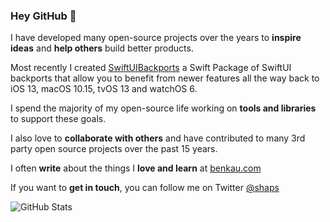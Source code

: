### Hey GitHub 👋

I have developed many open-source projects over the years to __inspire ideas__ and __help others__ build better products.

Most recently I created [SwiftUIBackports](https://github.com/shaps80/SwiftUIBackports) a Swift Package of SwiftUI backports that allow you to benefit from newer features all the way back to iOS 13, macOS 10.15, tvOS 13 and watchOS 6.

I spend the majority of my open-source life working on __tools and libraries__ to support these goals.

I also love to __collaborate with others__ and have contributed to many 3rd party open source projects over the past 15 years.

I often __write__ about the things I __love and learn__ at [benkau.com](https://benkau.com)

If you want to __get in touch__, you can follow me on Twitter [@shaps](https://twitter.com/shaps)

![GitHub Stats](https://github-readme-stats.vercel.app/api?username=shaps80&show_icons=true)
